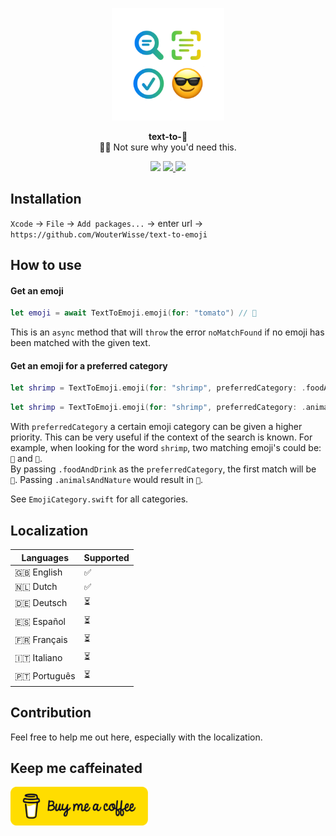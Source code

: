 <p align="center">
   <img width="180" src=".github/assets/icon-readme@2x.png" alt="text-to-emoji">
</p>
<p align="center">
   <strong>text-to-🤩</strong><BR>
   🤷‍♂️ Not sure why you'd need this.
</p>
<p align="center">
   <img src="https://github.com/WouterWisse/text-to-emoji/actions/workflows/main.yml/badge.svg">
   <a href="https://swiftpackageindex.com/WouterWisse/text-to-emoji">
      <img src="https://img.shields.io/endpoint?url=https%3A%2F%2Fswiftpackageindex.com%2Fapi%2Fpackages%2FWouterWisse%2Ftext-to-emoji%2Fbadge%3Ftype%3Dplatforms">
   </a>
   <a href="https://swiftpackageindex.com/WouterWisse/text-to-emoji">
      <img src="https://img.shields.io/endpoint?url=https%3A%2F%2Fswiftpackageindex.com%2Fapi%2Fpackages%2FWouterWisse%2Ftext-to-emoji%2Fbadge%3Ftype%3Dswift-versions">
   </a>
</p>

## Installation
`Xcode` → `File` → `Add packages...` → enter url → `https://github.com/WouterWisse/text-to-emoji`

## How to use
#### Get an emoji
```swift
let emoji = await TextToEmoji.emoji(for: "tomato") // 🍅
```
This is an `async` method that will `throw` the error `noMatchFound` if no emoji has been matched with the given text.

#### Get an emoji for a preferred category
```swift
let shrimp = TextToEmoji.emoji(for: "shrimp", preferredCategory: .foodAndDrink) // 🍤
```
```swift
let shrimp = TextToEmoji.emoji(for: "shrimp", preferredCategory: .animalsAndNature) // 🦐
```
With `preferredCategory` a certain emoji category can be given a higher priority. This can be very useful if the context of the search is known. For example, when looking for the word `shrimp`, two matching emoji's could be: `🦐` and `🍤`.<br/>
By passing `.foodAndDrink` as the `preferredCategory`, the first match will be `🍤`. Passing `.animalsAndNature` would result in `🦐`.

See `EmojiCategory.swift` for all categories.

## Localization
| Languages    | Supported   |
|--------------|-------------|
| 🇬🇧 English   | ✅          |
| 🇳🇱 Dutch     | ✅          |
| 🇩🇪 Deutsch   | ⏳          |
| 🇪🇸 Español   | ⏳          |
| 🇫🇷 Français  | ⏳          |
| 🇮🇹 Italiano  | ⏳          |
| 🇵🇹 Português | ⏳          |

## Contribution
Feel free to help me out here, especially with the localization.

## Keep me caffeinated
<a href="https://www.buymeacoffee.com/wouterwisse" target="_blank">
   <img width="220" src=".github/assets/bmc-button.png" alt="Buy me a Coffee">
</a>
